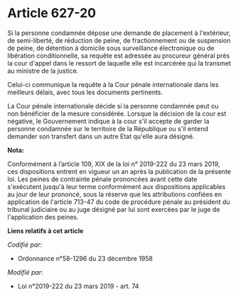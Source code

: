 # Article 627-20

Si la personne condamnée dépose une demande de placement à l'extérieur, de semi-liberté, de réduction de peine, de
fractionnement ou de suspension de peine, de   détention à domicile sous surveillance électronique ou de libération
conditionnelle, sa requête est adressée au procureur général près la cour d'appel dans le ressort de laquelle elle est
incarcérée qui la transmet au ministre de la justice. 

Celui-ci communique la requête à la Cour pénale internationale dans les meilleurs délais, avec tous les documents
pertinents. 

La Cour pénale internationale décide si la personne condamnée peut ou non bénéficier de la mesure considérée. Lorsque la
décision de la cour est négative, le Gouvernement indique à la cour s'il accepte de garder la personne condamnée sur le
territoire de la République ou s'il entend demander son transfert dans un autre Etat qu'elle aura désigné.

**Nota:**

Conformément à l’article 109, XIX de la loi n° 2019-222 du 23 mars 2019, ces dispositions entrent en vigueur un an après la
publication de la présente loi. Les peines de contrainte pénale prononcées avant cette date s'exécutent jusqu'à leur terme
conformément aux dispositions applicables au jour de leur prononcé, sous la réserve que les attributions confiées en
application de l'article 713-47 du code de procédure pénale au président du tribunal judiciaire ou au juge désigné par lui
sont exercées par le juge de l'application des peines.

**Liens relatifs à cet article**

_Codifié par_:

  - Ordonnance n°58-1296 du 23 décembre 1958

_Modifié par_:

  - Loi n°2019-222 du 23 mars 2019 - art. 74
